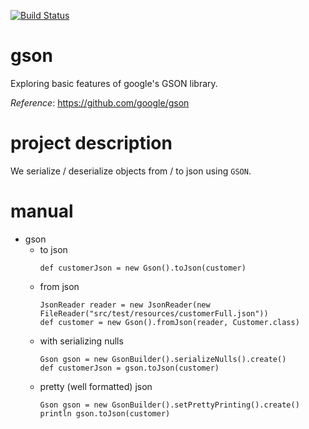 [![Build Status](https://travis-ci.com/mtumilowicz/gson.svg?token=PwyvjePQ7aiAX51hSYLE&branch=master)](https://travis-ci.com/mtumilowicz/gson)

# gson
Exploring basic features of google's GSON library.

_Reference_: https://github.com/google/gson

# project description
We serialize / deserialize objects from / to json using `GSON`.

# manual
* gson
    * to json
        ```
        def customerJson = new Gson().toJson(customer)
        ```
    * from json
        ```
        JsonReader reader = new JsonReader(new FileReader("src/test/resources/customerFull.json"))
        def customer = new Gson().fromJson(reader, Customer.class)
        ```
    * with serializing nulls
        ```
        Gson gson = new GsonBuilder().serializeNulls().create()
        def customerJson = gson.toJson(customer)        
        ```
    * pretty (well formatted) json
        ```
        Gson gson = new GsonBuilder().setPrettyPrinting().create()
        println gson.toJson(customer)  
        ```
